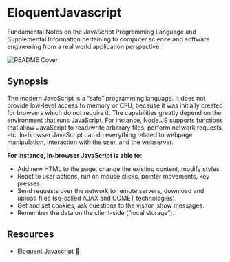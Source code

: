 # EloquentJavascript
Fundamental Notes on the JavaScript Programming Language and Supplemental Information pertaining to computer science and software engineering from a real world application perspective. 

![README Cover](https://cdn-images-1.medium.com/max/1140/1*jnhgiJ5Z16elapyBhf4-9Q.jpeg)

## Synopsis 
The modern JavaScript is a “safe” programming language. It does not provide low-level access to memory or CPU, because it was initially created for browsers which do not require it. The capabilities greatly depend on the environment that runs JavaScript. For instance, Node.JS supports functions that allow JavaScript to read/write arbitrary files, perform network requests, etc. In-browser JavaScript can do everything related to webpage manipulation, interaction with the user, and the webserver.

__For instance, in-browser JavaScript is able to:__
* Add new HTML to the page, change the existing content, modify styles.
* React to user actions, run on mouse clicks, pointer movements, key presses.
* Send requests over the network to remote servers, download and upload files (so-called AJAX and COMET technologies).
* Get and set cookies, ask questions to the visitor, show messages.
* Remember the data on the client-side (“local storage”).

## Resources 
* [Eloquent Javascript](http://eloquentjavascript.net/) 📑